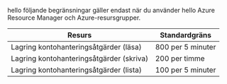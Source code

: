hello följande begränsningar gäller endast när du använder hello Azure Resource Manager och Azure-resursgrupper.

| Resurs | Standardgräns |
| --- | --- |
| Lagring kontohanteringsåtgärder (läsa) |800 per 5 minuter |
| Lagring kontohanteringsåtgärder (skriva) |200 per timme |
| Lagring kontohanteringsåtgärder (lista) |100 per 5 minuter |

